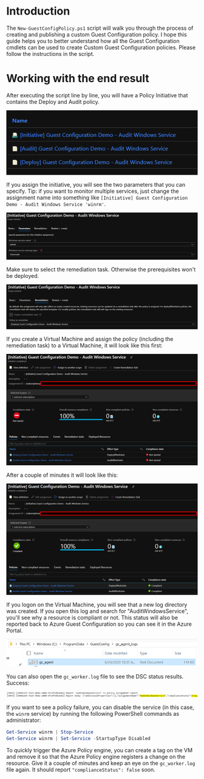 # Introduction
The `New-GuestConfigPolicy.ps1` script will walk you through the process of creating and publishing a custom Guest Configuration policy. I hope this guide helps you to better understand how all the Guest Configuration cmdlets can be used to create Custom Guest Configuration policies. Please follow the instructions in the script.

# Working with the end result
After executing the script line by line, you will have a Policy Initiative that contains the Deploy and Audit policy.

![](/Images/GuestConfigurationPolicyCreated.png)

If you assign the initiative, you will see the two parameters that you can specify. Tip: if you want to monitor multiple services, just change the assignment name into something like `[Initiative] Guest Configuration Demo - Audit Windows Service 'winrm'`.

![](/Images/GuestConfigurationParameters.png)

Make sure to select the remediation task. Otherwise the prerequisites won't be deployed.

![](/Images/GuestConfigurationRemediationTasks.png)

If you create a Virtual Machine and assign the policy (including the remediation task) to a Virtual Machine, it will look like this first:

![](/Images/GuestConfigurationStatus-Initial.png)

After a couple of minutes it will look like this:

![](/Images/GuestConfigurationStatus-Compliant.png)

If you logon on the Virtual Machine, you will see that a new log directory was created. If you open this log and search for "AuditWindowsService", you'll see why a resource is compliant or not. This status will also be reported back to Azure Guest Configuration so you can see it in the Azure Portal.

![](/Images/GuestConfigurationStatus-LogFiles.png)

You can also open the `gc_worker.log` file to see the DSC status results. Success:

![](/Images/GuestConfigurationStatus-SuccessLog.png)

If you want to see a policy failure, you can disable the service (in this case, the `winrm` service) by running the following PowerShell commands as administrator:

```` powershell
Get-Service winrm | Stop-Service
Get-Service winrm | Set-Service -StartupType Disabled
````

To quickly trigger the Azure Policy engine, you can create a tag on the VM and remove it so that the Azure Policy engine registers a change on the resource. Give it a couple of minutes and keep an eye on the `gc_worker.log` file again. It should report `"complianceStatus": false` soon.